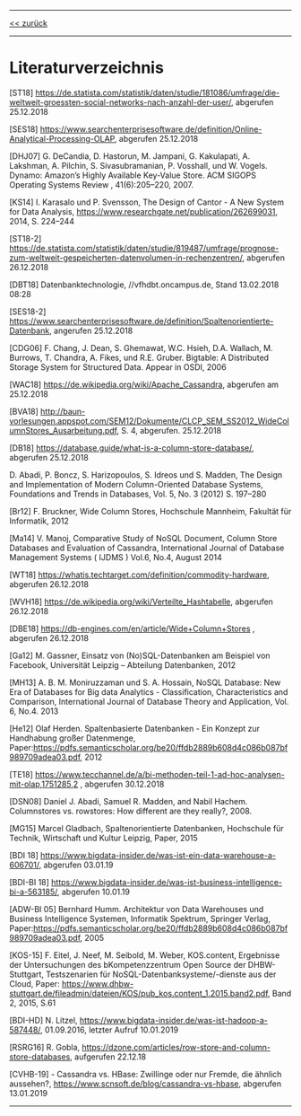 ***

[<< zurück](02_toc.md)

***

# Literaturverzeichnis

[ST18]  https://de.statista.com/statistik/daten/studie/181086/umfrage/die-weltweit-groessten-social-networks-nach-anzahl-der-user/, abgerufen 25.12.2018   

[SES18] https://www.searchenterprisesoftware.de/definition/Online-Analytical-Processing-OLAP, abgerufen 25.12.2018   

[DHJ07]  G. DeCandia, D. Hastorun, M. Jampani, G. Kakulapati, A. Lakshman, A. Pilchin, S. Sivasubramanian, P. Vosshall, und W. Vogels. Dynamo: Amazon’s Highly Available Key-Value Store. ACM SIGOPS Operating Systems Review , 41(6):205–220, 2007.   

[KS14] I. Karasalo und P. Svensson, The Design of Cantor - A New System for Data Analysis, https://www.researchgate.net/publication/262699031, 2014, S. 224–244    


[ST18-2] https://de.statista.com/statistik/daten/studie/819487/umfrage/prognose-zum-weltweit-gespeicherten-datenvolumen-in-rechenzentren/, abgerufen 26.12.2018   


[DBT18] Datenbanktechnologie, //vfhdbt.oncampus.de, Stand 13.02.2018 08:28   

[SES18-2] https://www.searchenterprisesoftware.de/definition/Spaltenorientierte-Datenbank, angerufen 25.12.2018   

[CDG06] F. Chang, J. Dean, S. Ghemawat, W.C. Hsieh, D.A. Wallach, M. Burrows, T. Chandra, A. Fikes, und R.E. Gruber. Bigtable: A Distributed Storage System for Structured Data. Appear in OSDI, 2006   

[WAC18] https://de.wikipedia.org/wiki/Apache_Cassandra, abgerufen am 25.12.2018     

[BVA18] http://baun-vorlesungen.appspot.com/SEM12/Dokumente/CLCP_SEM_SS2012_WideColumnStores_Ausarbeitung.pdf, S. 4, abgerufen. 25.12.2018      
  
[DB18] https://database.guide/what-is-a-column-store-database/, abgerufen 25.12.2018   

D. Abadi, P. Boncz, S. Harizopoulos, S. Idreos und S. Madden, The Design and Implementation of Modern Column-Oriented Database Systems, Foundations and Trends  in Databases, Vol. 5, No. 3 (2012) S. 197–280   

[Br12]        F. Bruckner, Wide Column Stores, Hochschule Mannheim, Fakultät für Informatik, 2012   
     
[Ma14]        V. Manoj, Comparative Study of NoSQL Document, Column Store Databases and Evaluation of Cassandra, International Journal of Database Management Systems ( IJDMS ) Vol.6, No.4, August 2014   

[WT18]     https://whatis.techtarget.com/definition/commodity-hardware, abgerufen 26.12.2018   

[WVH18]    https://de.wikipedia.org/wiki/Verteilte_Hashtabelle, abgerufen 26.12.2018   

[DBE18]    https://db-engines.com/en/article/Wide+Column+Stores , abgerufen 26.12.2018   

[Ga12]        M. Gassner, Einsatz von (No)SQL-Datenbanken am Beispiel von Facebook, Universität Leipzig – Abteilung Datenbanken, 2012   

[MH13]        A. B. M. Moniruzzaman und S. A. Hossain, NoSQL Database: New Era of Databases for Big data Analytics - Classification, Characteristics and Comparison, International Journal of Database Theory and Application, Vol. 6, No.4. 2013   

[He12]        Olaf Herden. Spaltenbasierte Datenbanken - Ein Konzept zur Handhabung großer Datenmenge, Paper:https://pdfs.semanticscholar.org/be20/ffdb2889b608d4c086b087bf989709adea03.pdf, 2012   

[TE18]        https://www.tecchannel.de/a/bi-methoden-teil-1-ad-hoc-analysen-mit-olap,1751285,2 , abgerufen 30.12.2018   

[DSN08]     Daniel J. Abadi, Samuel R. Madden, and Nabil Hachem. Columnstores vs. rowstores: How different are they really?, 2008.   

[MG15]    Marcel Gladbach, Spaltenorientierte Datenbanken, Hochschule für Technik, Wirtschaft und Kultur Leipzig, Paper, 2015   

[BDI 18]  https://www.bigdata-insider.de/was-ist-ein-data-warehouse-a-606701/, abgerufen 03.01.19

[BDI-BI 18]  https://www.bigdata-insider.de/was-ist-business-intelligence-bi-a-563185/, abgerufen 10.01.19

[ADW-BI 05]	Bernhard Humm. Architektur von Data Warehouses und Business Intelligence Systemen, Informatik Spektrum, Springer Verlag, Paper:https://pdfs.semanticscholar.org/be20/ffdb2889b608d4c086b087bf989709adea03.pdf, 2005

[KOS-15] F. Eitel, J. Neef, M. Seibold, M. Weber, KOS.content, Ergebnisse der Untersuchungen des bKompetenzzentrum Open Source der DHBW-Stuttgart, Testszenarien für NoSQL-Datenbanksysteme/-dienste aus der Cloud, Paper: https://www.dhbw-stuttgart.de/fileadmin/dateien/KOS/pub_kos.content_1.2015.band2.pdf, Band 2, 2015, S.61

[BDI-HD] N. Litzel, https://www.bigdata-insider.de/was-ist-hadoop-a-587448/, 01.09.2016, letzter Aufruf 10.01.2019
 
[RSRG16] R. Gobla, https://dzone.com/articles/row-store-and-column-store-databases, aufgerufen 22.12.18 

[CVHB-19] - Cassandra vs. HBase: Zwillinge oder nur Fremde, die ähnlich aussehen?, https://www.scnsoft.de/blog/cassandra-vs-hbase, abgerufen 13.01.2019

***
